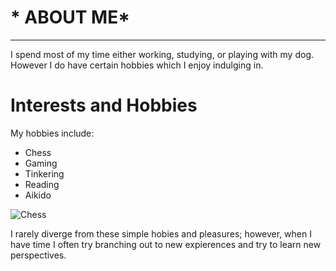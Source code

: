 # * ABOUT ME*
-----
I spend most of my time either working, studying, or playing with my dog. However I do have certain hobbies which I enjoy indulging in. 

# Interests and Hobbies

My hobbies include:
- Chess
- Gaming
- Tinkering
- Reading
- Aikido

![Chess](https://media.hswstatic.com/eyJidWNrZXQiOiJjb250ZW50Lmhzd3N0YXRpYy5jb20iLCJrZXkiOiJnaWZcL2NoZXNzLTQuanBnIiwiZWRpdHMiOnsicmVzaXplIjp7IndpZHRoIjo4Mjh9LCJ0b0Zvcm1hdCI6ImF2aWYifX0=)

I rarely diverge from these simple hobies and pleasures; however, when I have time I often try branching out to new expierences and try to learn new perspectives. 
